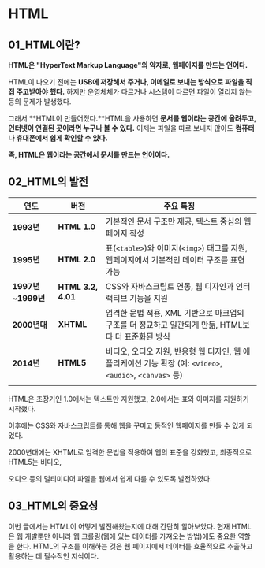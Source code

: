 # HTML 

## 01_HTML이란?

**HTML은 "HyperText Markup Language"의 약자로, 웹페이지를 만드는 언어다.**

HTML이 나오기 전에는 **USB에 저장해서 주거나, 이메일로 보내는 방식으로 파일을 직접 주고받아야 했다.** 하지만 운영체체가 다르거나 시스템이 다르면 파일이 열리지 않는 등의 문제가 발생했다.

그래서 **HTML이 만들어졌다.**HTML을 사용하면 **문서를 웹이라는 공간에 올려두고, 인터넷이 연결된 곳이라면 누구나 볼 수 있다.** 이제는 파일을 따로 보내지 않아도 **컴퓨터나 휴대폰에서 쉽게 확인할 수 있다.**

**즉, HTML은 웹이라는 공간에서 문서를 만드는 언어이다.**


## 02_HTML의 발전

| **연도**          | **버전**           | **주요 특징**                                                                                                                                  |
|-------------------|--------------------|------------------------------------------------------------------------------------------------------------------------------------------------|
| **1993년**        | **HTML 1.0**       | 기본적인 문서 구조만 제공, 텍스트 중심의 웹페이지 작성                                                                                        |
| **1995년**        | **HTML 2.0**       | 표(`<table>`)와 이미지(`<img>`) 태그를 지원, 웹페이지에서 기본적인 데이터 구조를 표현 가능                                                  |
| **1997년~1999년** | **HTML 3.2, 4.01** | CSS와 자바스크립트 연동, 웹 디자인과 인터랙티브 기능을 지원                                                                                   |
| **2000년대**      | **XHTML**          | 엄격한 문법 적용, XML 기반으로 마크업의 구조를 더 정교하고 일관되게 만듦, HTML보다 더 표준화된 방식                                          |
| **2014년**        | **HTML5**          | 비디오, 오디오 지원, 반응형 웹 디자인, 웹 애플리케이션 기능 확장 (예: `<video>`, `<audio>`, `<canvas>` 등)                                      |
                                     |


HTML은 초장기인 1.0에서는 텍스트만 지원했고, 2.0에서는 표와 이미지를 지원하기 시작했다. 

이후에는 CSS와 자바스크립트를 통해 웹을 꾸미고 동적인 웹페이지를 만들 수 있게 되었다.

 2000년대에는 XHTML로 엄격한 문법을 적용하여 웹의 표준을 강화했고, 최종적으로 HTML5는 비디오, 

오디오 등의 멀티미디어 파일을 웹에서 쉽게 다룰 수 있도록 발전하였다.

## 03_HTML의 중요성

이번 글에서는 HTML이 어떻게 발전해왔는지에 대해 간단히 알아보았다. 현재 HTML은 웹 개발뿐만 아니라 웹 크롤링(웹에 있는 데이터를 가져오는 방법)에도 중요한 역할을 한다. HTML의 구조를 이해하는 것은 웹 페이지에서 데이터를 효율적으로 추출하고 활용하는 데 필수적인 지식이다.



